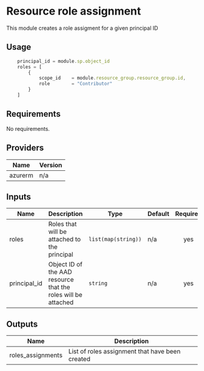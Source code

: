 # Resource role assignment

This module creates a role assigment for a given principal ID

## Usage

```javascript
    principal_id = module.sp.object_id
    roles = [
        {
            scope_id    = module.resource_group.resource_group.id,
            role        = "Contributor"
        }
    ]
```

## Requirements

No requirements.

## Providers

| Name | Version |
|------|---------|
| azurerm | n/a |

## Inputs

| Name | Description | Type | Default | Required |
|------|-------------|------|---------|:--------:|
| roles | Roles that will be attached to the principal | `list(map(string))` | n/a | yes |
| principal\_id | Object ID of the AAD resource that the roles will be attached | `string` | n/a | yes |

## Outputs

| Name | Description |
|------|-------------|
| roles\_assignments | List of roles assignment that have been created |

